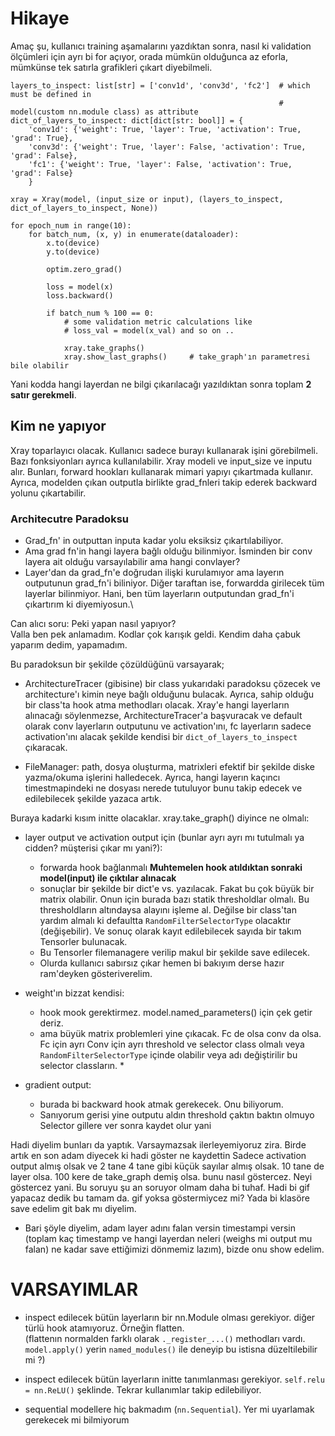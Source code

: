 # Hikaye

Amaç şu, kullanıcı training aşamalarını yazdıktan sonra, nasıl ki validation ölçümleri için ayrı bi for açıyor, 
orada mümkün olduğunca az eforla, mümkünse tek satırla grafikleri çıkart diyebilmeli.

```
layers_to_inspect: list[str] = ['conv1d', 'conv3d', 'fc2']  # which must be defined in
                                                            # model(custom nn.module class) as attribute
dict_of_layers_to_inspect: dict[dict[str: bool]] = {
    'conv1d': {'weight': True, 'layer': True, 'activation': True, 'grad': True},
    'conv3d': {'weight': True, 'layer': False, 'activation': True, 'grad': False},
    'fc1': {'weight': True, 'layer': False, 'activation': True, 'grad': False}
    }

xray = Xray(model, (input_size or input), (layers_to_inspect, dict_of_layers_to_inspect, None))

for epoch_num in range(10):
    for batch_num, (x, y) in enumerate(dataloader):
        x.to(device)
        y.to(device)
        
        optim.zero_grad()
        
        loss = model(x)
        loss.backward()
        
        if batch_num % 100 == 0:
            # some validation metric calculations like 
            # loss_val = model(x_val) and so on ..
            
            xray.take_graphs()
            xray.show_last_graphs()     # take_graph'ın parametresi bile olabilir 
```

Yani kodda hangi layerdan ne bilgi çıkarılacağı yazıldıktan sonra toplam **2 satır gerekmeli**.


## Kim ne yapıyor

Xray toparlayıcı olacak. Kullanıcı sadece burayı kullanarak işini görebilmeli. Bazı fonksiyonları ayrıca kullanılabilir.
Xray modeli ve input_size ve inputu alır. Bunları, forward hookları kullanarak mimari yapıyı çıkartmada kullanır. 
Ayrıca, modelden çıkan outputla birlikte grad_fnleri takip ederek backward yolunu çıkartabilir. 

### Architecutre Paradoksu
* Grad_fn' in outputtan inputa kadar yolu eksiksiz çıkartılabiliyor. 
* Ama grad fn'in hangi layera bağlı olduğu bilinmiyor. İsminden bir conv layera ait olduğu varsayılabilir ama hangi convlayer?
* Layer'dan da grad_fn'e doğrudan ilişki kurulamıyor ama layerın outputunun grad_fn'i biliniyor.
Diğer taraftan ise, forwardda girilecek tüm layerlar bilinmiyor. 
Hani, ben tüm layerların outputundan grad_fn'i çıkartırım ki diyemiyosun.\

Can alıcı soru: Peki yapan nasıl yapıyor?\
Valla ben pek anlamadım. Kodlar çok karışık geldi. Kendim daha çabuk yaparım dedim, yapamadım.

Bu paradoksun bir şekilde çözüldüğünü varsayarak;

* ArchitectureTracer (gibisine) bir class yukarıdaki paradoksu çözecek ve architecture'ı kimin neye bağlı olduğunu bulacak.
Ayrıca, sahip olduğu bir class'ta hook atma methodları olacak. 
Xray'e hangi layerların alınacağı söylenmezse, ArchitectureTracer'a başvuracak ve default olarak conv layerların outputunu
ve activation'ını, fc layerların sadece activation'ını alacak şekilde kendisi bir `dict_of_layers_to_inspect` çıkaracak.

* FileManager: path, dosya oluşturma, matrixleri efektif bir şekilde diske yazma/okuma işlerini halledecek. Ayrıca,
hangi layerın kaçıncı timestmapindeki ne dosyası nerede tutuluyor bunu takip edecek ve edilebilecek şekilde yazaca artık.


Buraya kadarki kısım initte olacaklar. xray.take_graph() diyince ne olmalı:
* layer output ve activation output için (bunlar ayrı ayrı mı tutulmalı ya cidden? müşterisi çıkar mı yani?):
  * forwarda hook bağlanmalı **Muhtemelen hook atıldıktan sonraki model(input) ile çıktılar alınacak**
  * sonuçlar bir şekilde bir dict'e vs. yazılacak. Fakat bu çok büyük bir matrix olabilir. Onun için burada
  bazı statik thresholdlar olmalı. Bu thresholdların altındaysa alayını işleme al. Değilse bir class'tan yardım almalı
  ki defaultta `RandomFilterSelectorType` olacaktır (değişebilir). Ve sonuç olarak kayıt edilebilecek sayıda bir takım
  Tensorler bulunacak.
  * Bu Tensorler filemanagere verilip makul bir şekilde save edilecek.
  * Olurda kullanıcı sabırsız çıkar hemen bi bakıyım derse hazır ram'deyken gösteriverelim.
  
* weight'ın bizzat kendisi:
  * hook mook gerektirmez. model.named_parameters() için çek getir deriz.
  * ama büyük matrix problemleri yine çıkacak. Fc de olsa conv da olsa. Fc için ayrı Conv için ayrı threshold ve
  selector class olmalı veya `RandomFilterSelectorType` içinde olabilir veya adı değiştirilir bu selector classların.
    * 

* gradient output:
  * burada bi backward hook atmak gerekecek. Onu biliyorum.
  * Sanıyorum gerisi yine outputu aldın threshold çaktın baktın olmuyo Selector gillere ver sonra kaydet olur yani



Hadi diyelim bunları da yaptık. Varsaymazsak ilerleyemiyoruz zira. 
Birde artık en son adam diyecek ki hadi göster ne kaydettin
Sadece activation output almış olsak ve 2 tane 4 tane gibi küçük sayılar almış olsak. 10 tane de layer olsa. 
100 kere de take_graph demiş olsa. bunu nasıl göstercez. Neyi göstercez yani. Bu soruyu şu an soruyor olmam daha bi tuhaf.
Hadi bi gif yapacaz dedik bu tamam da. gif yoksa göstermiycez mi? Yada bi klasöre save edelim git bak mı diyelim. 
* Bari şöyle diyelim, adam layer adını falan versin timestampi versin
(toplam kaç timestamp ve hangi layerdan neleri (weighs mi output mu falan) ne kadar save ettiğimizi dönmemiz lazım), bizde onu show edelim.









# **VARSAYIMLAR**
* inspect edilecek bütün layerların bir nn.Module olması gerekiyor. diğer türlü hook atamıyoruz. Örneğin flatten.\
(flattenın normalden farklı olarak `._register_...()` methodları vardı. `model.apply()` yerin `named_modules()` 
ile deneyip bu istisna düzeltilebilir mi ?)

* inspect edilecek bütün layerların initte tanımlanması gerekiyor. `self.relu = nn.ReLU()` şeklinde. Tekrar kullanımlar takip edilebiliyor.

* sequential modellere hiç bakmadım (`nn.Sequential`). Yer mi uyarlamak gerekecek mi bilmiyorum


